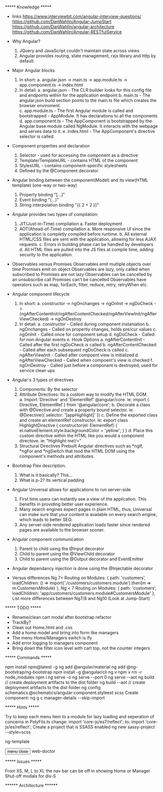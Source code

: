 ***** Knowledge *****

+ links
https://www.interviewbit.com/angular-interview-questions/
https://github.com/DanWahlin/Angular-JumpStart
https://github.com/DanWahlin/angular-architecture
https://github.com/DanWahlin/Angular-RESTfulService

+ Why Angular?  
  1. JQuery and JavaScript couldn't maintain state across views
  2. Angular provides routing, state management, rxjs library and http by default.
+ Major Angular blocks
  1. In short:
     a. angular.json -> main.ts -> app.module.ts ->  app.component.ts -> index.html
  2. In detail:
     a. angular.json     - The CLR builder looks for this config file and endpoints within for the application endpoint
     b. main.ts          - The angular.json build section points to the main.ts file which creates the browser enviroment.                
     c. app.module.ts    - The first Angular module is called and bootstrapped - AppModule.  It has declarations to all the components              
     d. app.component.ts - The AppComponent is bootstrapped by the Angular base module called NgModule.  It interacts with the webpage and serves data to it.
     e. index.html       - The AppComponent's directive selector is called.
+ Component properties and declaration
  1. Selector - used for accessing the component as a directive
  2. Template/TemplateURL - contains HTML of the component
  3. StylesURL - contains component-specific stylesheets
  4. Defined by the @Component decorator
+ Angular binding between the component(Model) and its view(HTML template) (one-way or two-way)
  1. Property binding "[...]"
  2. Event binding "(...)"
  3. String interpolation binding "{{ 2 + 2 }}"
+ Angular provides two types of compilation:
  1. JIT(Just-in-Time) compilation
     a. Faster deployment
  2. AOT(Ahead-of-Time) compilation
     a. More responsive UI since the application is completly compiled before runtime.
     b. All external HTML/CSS files are sent with the application, allowing for less AJAX requests.
     c. Errors in building phase can be handled by developers
     d. All HTML files are pulled into the JS files at compile time, adding security to the application.
+ Observables versus Promises
  Observables emit multiple objects over time
  Promises emit on object
  Observables are lazy, only called when subscribed to
  Promises are not lazy
  Observables can be cancelled by an unsubscribe call
  Promises can't be cancelled
  Observables have operators such as map, forEach, filter, reduce, retry, retryWhen etc.
+ Angular component lifecycle
  1. In short:
     a. constructor -> ngOnchanges -> ngOnInit -> ngDoCheck -> (ngAfterContentInit/ngAfterContentChecked/ngAfterViewInit/ngAfterViewChecked) -> ngOnDestroy
  2. In detail:
     a. constructor - Called during component instaniation
     b. ngOnchanges - Called on propertiy changes, holds pre/cur values
     c. ngOnInit    - Called once for component setup
     d. ngDoCheck   - Called for non-Angular events
     e. Hook Options
        a. ngAfterContentInit     - Called after the first ngDoCheck is called
        b. ngAfterContentChecked  - Called after each subsequent ngDoCheck is called
        c. ngAfterViewInit        - Called after compoent view is initialized
        d. ngAfterViewChecked     - Called when compoent's view is checked
     f. ngOnDestroy - Called just before a component is destroyed, used for service clean ups
+ Angular's 3 types of directives
  1. Components: 
     By the selector <my-component></my-component>
  2. Attribute Directives:
     Its a custom way to modify the HTML DOM.  
     a. Import 'Directive' and 'ElementRef' @angular/core. ie: import { Directive, ElementRef } from '@angular/core';
     b. Decorate a class with @Directive and create a property bound selector.  ie: @Directive({
                                                                                      selector: '[appHighlight]'
                                                                                    })
     c. Define the exported class and create an elementRef constructor.  ie: export class HighlightDirective {
                                                                                  constructor(el: ElementRef) {
                                                                                     el.nativeElement.style.backgroundColor = 'yellow';
                                                                                  }
                                                                              }
     d. Place this custom directive within the HTML like you would a component directove.  ie: "<appHighlight>Highlight me!/>"
  3. Structural Directives
     Prebuilt Angular directives such as *ngIf, *ngFor and *ngSwitch that mod the HTML DOM using the component's methods and attributes.
+ Bootstrap Flex description.  
  1. What is it basically? This... <div class="d-flex justify-content-start/between/center/end" />
  2. What is p-2? Its vertical padding
+ Angular Universal allows for applications to run server-side
  1. First time users can instantly see a view of the application. This benefits in providing better user experience.
  2. Many search engines expect pages in plain HTML, thus, Universal can make sure that your content is available on every search engine, which leads to better SEO.
  3. Any server-side rendered application loads faster since rendered pages are available to the browser sooner.
+ Angular component communication
  1. Parent to child using the @Input decorator
  2. Child to parent using the @ViewChild decorator
  3. Child to parent using the @Output decorator and EventEmitter
+ Angular dependancy injection is done using the @Injectable decorator
+ Versus differences
  Ng 7+
  Routing on Modules:
  { path: 'customers', loadChildren: () => import('./customers/customers.module').then(m => m.CustomersModule) },
  Ng < 7
  Routing on Modules:
  { path: 'customers', loadChildren: 'app/customers/customers.module#CustomersModule' },
  List more differences between Ng7/8 and Ng10 (Look at Jump-Start)

***** TODO *****

+ Rename/clean cart modal after bootstrap refactor
+ TrackBy?
+ Clean out Home.html and .css
+ Add a home model and bring into form like managers
+ The menu Home/Managers switch is ify
+ Add error logging to managers component
+ Bring down the filter icon level with cart top, not the counter integers

***** Commands *****

npm install npm@latest -g
ng add @angular/material
ng add @ng-bootstrap/ng-bootstrap
npm install -g @angular/cli
ng v
npm v
rm -r node_modules
npm i
ng serve -o
ng serve --port 0
ng serve --aot
ng build        // create deployment artifacts to the dist folder
ng build --aot  // create deployment artifacts to the dist folder
ng config schematics.@schematics/angular:component.styleext scss
Create component:
  ng g c manager-details --skip-import

***** Hints *****

Try to keep each menu item to a module for lazy loading and seperation of concerns
in PolyFils.ts
change:
import 'core-js/es7/reflect';
to:
import 'core-js/es/reflect';
Create a project that is SSASS enabled
ng new sassy-project --style=scss

ng-template

<mat-toolbar color="primary">
  <button
    type="button"
    aria-label="Toggle sidenav"
    mat-icon-button
    (click)="drawer.toggle()"
    *ngIf="true">
    <mat-icon aria-label="Side nav toggle icon" *ngIf="!drawer.opened; else showCross">
      menu
    </mat-icon>
    <ng-template #showCross>
      <mat-icon aria-label="Side nav toggle icon">close</mat-icon>
    </ng-template>
  </button>
  <span>web-doctor</span>
</mat-toolbar>

***** Issues *****

From XS, M, L to XL the nav bar can be off in showing Home or Manager
Shut-off modals for div-S

****** Architecture ******
